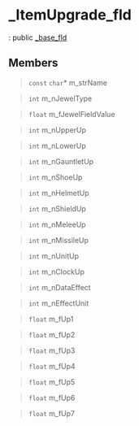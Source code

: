 # _ItemUpgrade_fld
: public [_base_fld](lua/classes/_base_fld.md)
 
## Members
 
> `const` `char`* m_strName
 
> `int` m_nJewelType
 
> `float` m_fJewelFieldValue
 
> `int` m_nUpperUp
 
> `int` m_nLowerUp
 
> `int` m_nGauntletUp
 
> `int` m_nShoeUp
 
> `int` m_nHelmetUp
 
> `int` m_nShieldUp
 
> `int` m_nMeleeUp
 
> `int` m_nMissileUp
 
> `int` m_nUnitUp
 
> `int` m_nClockUp
 
> `int` m_nDataEffect
 
> `int` m_nEffectUnit
 
> `float` m_fUp1
 
> `float` m_fUp2
 
> `float` m_fUp3
 
> `float` m_fUp4
 
> `float` m_fUp5
 
> `float` m_fUp6
 
> `float` m_fUp7
 
